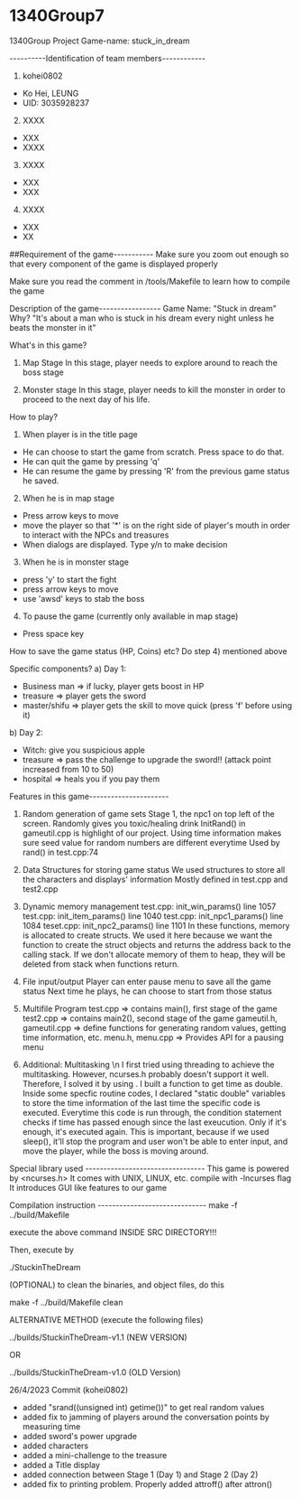 # 1340Group7
1340Group Project Game-name: stuck_in_dream


----------Identification of team members------------
1) kohei0802
 - Ko Hei, LEUNG
 - UID: 3035928237

2) XXXX
 - XXX
 - XXXX

3) XXXX
 - XXX
 - XXX

4) XXXX
 - XXX
 - XX


##Requirement of the game-----------
Make sure you zoom out enough so that every component of the game is displayed properly

Make sure you read the comment in /tools/Makefile to learn how to compile the game


Description of the game-----------------
Game Name:  "Stuck in dream"
Why?
"It's about a man who is stuck in his dream every night unless he beats the monster in it"

What's in this game?
1) Map Stage
In this stage, player needs to explore around to reach the boss stage

2) Monster stage
In this stage, player needs to kill the monster in order to proceed to the next day of his life. 

How to play? 
1) When player is in the title page
 - He can choose to start the game from scratch. Press space to do that.
 - He can quit the game by pressing 'q'
 - He can resume the game by pressing 'R' from the previous game status he saved. 

2) When he is in map stage
 - Press arrow keys to move
 - move the player so that '*' is on the right side of player's mouth in order to interact with the NPCs and treasures
 - When dialogs are displayed. Type y/n to make decision

3) When he is in monster stage
 - press 'y' to start the fight
 - press arrow keys to move
 - use 'awsd' keys to stab the boss

4) To pause the game (currently only available in map stage)
 - Press space key

How to save the game status (HP, Coins) etc?
Do step 4) mentioned above

Specific components? 
a) Day 1:
 - Business man => if lucky, player gets boost in HP
 - treasure => player gets the sword
 - master/shifu => player gets the skill to move quick (press 'f' before using it)

b) Day 2:
 - Witch: give you suspicious apple
 - treasure => pass the challenge to upgrade the sword!! (attack point increased from 10 to 50)
 - hospital => heals you if you pay them

Features in this game----------------------
1) Random generation of game sets
Stage 1, the npc1 on top left of the screen. Randomly gives you toxic/healing drink
InitRand() in gameutil.cpp is highlight of our project. Using time information makes sure seed value for random numbers
are different everytime
Used by rand() in test.cpp:74

2) Data Structures for storing game status
We used structures to store all the characters and displays' information
Mostly defined in test.cpp and test2.cpp

3) Dynamic memory management 
test.cpp: init_win_params()  line 1057
test.cpp: init_item_params() line 1040
test.cpp: init_npc1_params() line 1084
teset.cpp: init_npc2_params() line 1101
In these functions, memory is allocated to create structs. 
We used it here because we want the function to create the struct objects and returns the address 
back to the calling stack. If we don't allocate memory of them to heap, they will be deleted from stack
when functions return. 


4) File input/output
Player can enter pause menu to save all the game status
Next time he plays, he can choose to start from those status

5) Multifile Program
test.cpp => contains main(), first stage of the game
test2.cpp => contains main2(), second stage of the game
gameutil.h, gameutil.cpp => define functions for generating random values, getting time information, etc.
menu.h, menu.cpp => Provides API for a pausing menu

6) Additional: Multitasking \n
I first tried using threading to achieve the multitasking. However, ncurses.h probably doesn't support it well. 
Therefore, I solved it by using <chrono>.
I built a function to get time as double. 
Inside some specfic routine codes, I declared "static double" variables to store the time information of the 
last time the specific code is executed. Everytime this code is run through, the condition statement checks if 
time has passed enough since the last exeucution. Only if it's enough, it's executed again.
This is important, because if we used sleep(), it'll stop the program and user won't be able to enter input, 
and move the player, while the boss is moving around. 


Special library used ---------------------------------
This game is powered by <ncurses.h>
It comes with UNIX, LINUX, etc.
compile with -lncurses flag
It introduces GUI like features to our game


Compilation instruction ------------------------------
make -f ../build/Makefile

execute the above command INSIDE SRC DIRECTORY!!! 

Then, execute by 

./StuckinTheDream


(OPTIONAL) to clean the binaries, and object files, do this

make -f ../build/Makefile clean


ALTERNATIVE METHOD (execute the following files)

../builds/StuckinTheDream-v1.1 (NEW VERSION)

OR

../builds/StuckinTheDream-v1.0 (OLD Version)











26/4/2023 Commit (kohei0802)

 - added "srand((unsigned int) getime())" to get real random values
 - added fix to jamming of players around the conversation points by measuring time
 - added sword's power upgrade
 - added characters 
 - added a mini-challenge to the treasure
 - added a Title display
 - added connection between Stage 1 (Day 1) and Stage 2 (Day 2)
 - added fix to printing problem. Properly added attroff() after attron()
